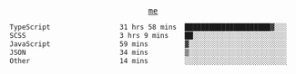 <p align="center">
  <samp>
    <a href="https://yiwwhl.com">me</a>
  </samp>
</p>

<!--START_SECTION:waka-->

```txt
TypeScript                 31 hrs 58 mins  █████████████████████▓░░░   86.06 %
SCSS                       3 hrs 9 mins    ██░░░░░░░░░░░░░░░░░░░░░░░   08.50 %
JavaScript                 59 mins         ▓░░░░░░░░░░░░░░░░░░░░░░░░   02.68 %
JSON                       34 mins         ▒░░░░░░░░░░░░░░░░░░░░░░░░   01.56 %
Other                      14 mins         ░░░░░░░░░░░░░░░░░░░░░░░░░   00.65 %
```

<!--END_SECTION:waka-->